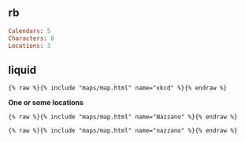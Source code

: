 ## rb

```rb
Calendars: 5
Characters: 8
Locations: 3
```

## liquid

```liquid
{% raw %}{% include "maps/map.html" name="xkcd" %}{% endraw %}
```

**One or some locations**

```liquid
{% raw %}{% include "maps/map.html" name="Nazzano" %}{% endraw %}
```

```liquid
{% raw %}{% include "maps/map.html" name="nazzano" %}{% endraw %}
```
